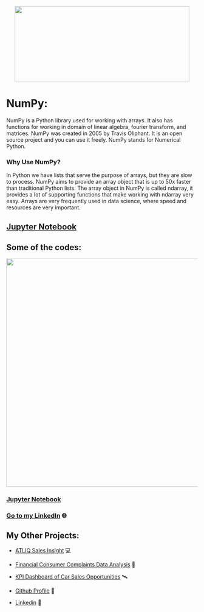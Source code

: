 <p align="center">
  <img width="460" height="200" src="https://user-images.githubusercontent.com/124501309/227306534-f9305be9-e6d0-42e2-8dca-6f07cbc2bf9c.png">
</p>

# NumPy:

NumPy is a Python library used for working with arrays.
It also has functions for working in domain of linear algebra, fourier transform, and matrices.
NumPy was created in 2005 by Travis Oliphant. It is an open source project and you can use it freely.
NumPy stands for Numerical Python.

### Why Use NumPy?

In Python we have lists that serve the purpose of arrays, but they are slow to process.
NumPy aims to provide an array object that is up to 50x faster than traditional Python lists.
The array object in NumPy is called ndarray, it provides a lot of supporting functions that make working with ndarray very easy.
Arrays are very frequently used in data science, where speed and resources are very important.

## [Jupyter Notebook](https://github.com/gulshang7/Data-Visualization-with-Python/blob/main/Numpy/NumPy%20Library.ipynb)

## Some of the codes:

<img src="https://user-images.githubusercontent.com/124501309/227703562-f42e9de7-d6d6-47f9-80d0-35b32d98e5da.jpg" width="800" height="600" />

### [Jupyter Notebook](https://github.com/gulshang7/Data-Visualization-with-Python/blob/main/Numpy/NumPy%20Library.ipynb)
### [Go to my LinkedIn](https://www.linkedin.com/in/gulshan-gedam-362905209/) 🌐

## My Other Projects:

- [ATLIQ Sales Insight](https://github.com/gulshang7/ATLIQ_Sales_Insight_Data_Analysis_using_SQL_and_Tableau) 💻

- [Financial Consumer Complaints Data Analysis](https://github.com/gulshang7/Financial-Consumer-Complaints-Data-Analysis-Using-Tableau-Dashboard) 📜

- [KPI Dashboard of Car Sales Opportunities](https://github.com/gulshang7/KPI_Dashboard_of_Car_sales_Win_Loss_Data_Analysis_using_Excel_and_Tableau) 🛰️

- [Github Profile](https://github.com/gulshang7) 🧮

- [Linkedin](https://www.linkedin.com/in/gulshan-gedam-362905209/) 🤝
